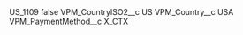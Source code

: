 <?xml version="1.0" encoding="UTF-8"?>
<CustomMetadata xmlns="http://soap.sforce.com/2006/04/metadata" xmlns:xsi="http://www.w3.org/2001/XMLSchema-instance" xmlns:xsd="http://www.w3.org/2001/XMLSchema">
    <label>US_1109</label>
    <protected>false</protected>
    <values>
        <field>VPM_CountryISO2__c</field>
        <value xsi:type="xsd:string">US</value>
    </values>
    <values>
        <field>VPM_Country__c</field>
        <value xsi:type="xsd:string">USA</value>
    </values>
    <values>
        <field>VPM_PaymentMethod__c</field>
        <value xsi:type="xsd:string">X_CTX</value>
    </values>
</CustomMetadata>
